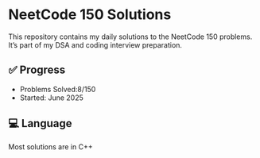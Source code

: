 # NeetCode 150 Solutions

This repository contains my daily solutions to the NeetCode 150 problems.  
It’s part of my DSA and coding interview preparation.

## ✅ Progress
- Problems Solved:8/150
- Started: June 2025

## 💻 Language
Most solutions are in C++

